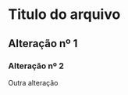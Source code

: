 <h1>Titulo do arquivo</h1>

<h2>Alteração nº 1  </h2>

<h3>Alteração nº 2</h3>

<p>Outra alteração</p>
